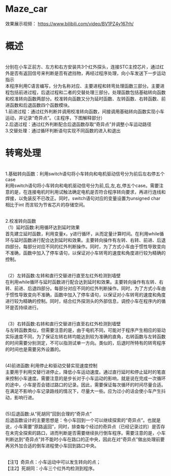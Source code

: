 # Maze_car
效果展示视频：
https://www.bilibili.com/video/BV1PZ4y167rh/
<Br/>
# 概述
<Br/>分别在小车正前方、左方和右方安装共3个红外探头，连接STC主控芯片，通过红外是否有返回信号来判断是否有遮挡物，再经过程序处理，向小车发送下一步运动指示
<Br/>本程序利用C语言编写，分为名称对应、主要进程和转弯处理函数三部分。主要进程包括前进过程，后退过程和二者的交替处理三部分。处理函数包括基础转向函数和校准转向函数两部分。校准转向函数又分为延时函数、左转函数、右转函数、前进函数和后退函数四个函数模块。
<Br/>1.前进过程：通过红外判断并调用校准转向函数，间接调用基础转向函数实现小车运动，并记录“奇异点”。（主程序，下图解释部分）
<Br/>2.后退过程：通过红外判断配合后退函数存取“奇异点”并调整小车运动路径
<Br/>3.交替处理：通过循环判断语句实现不同函数的进入和退出
<Br/>
# 转弯处理
<Br/>1.基础转向函数：利用switch语句将小车转向和电机驱动信号分为前后左右停五个case
<Br/>利用switch语句将小车转向和电机驱动信号分为前,后,左,右,停五个case。需要注意的是，在连接电机时利用试触法确定电机是否符合程序转向要求，再进行连线和焊接，以免装反不已改正。同时，switch语句对应的变量设置为unsigned char 相比于int 而言较为节省芯片的存储空间。

<Br/>2.校准转向函数
<Br/>（1）延时函数:利用循环达到延时效果
<Br/>首先建立延时函数，利用变量x，y进行循环，从而定量计算时间。在利用while循环与延时函数进行配合达到延时和效果。主要转向操作有左转、右转、前进、后退四部分。每部分对应不同的红外判断操作。同时，为了方式小车由于惯性导致变向不准确，函数中加入了停车语句，以保证对小车转弯的速度和角度进行较为精确的控制。

<Br/>（2）左转函数:左转和直行交替进行直至左红外检测到墙壁
<Br/>在利用while循环与延时函数进行配合达到延时和效果。主要转向操作有左转、右转、前进、后退四部分。每部分对应不同的红外判断操作。同时，为了方式小车由于惯性导致变向不准确，函数中加入了停车语句，以保证对小车转弯的速度和角度进行较为精确的控制。同时，结合红外探测头的外部信息，调控小车在程序内的循环是否持续进行。

<Br/>（3）右转函数:右转和直行交替进行直至右红外检测到墙壁
<Br/>与左转函数类似，但需要注意的是，由于电机不同，可能对于程序产生相应的驱动实际速度不同，为了保证左转右转均能达到较为准确的直角，右转函数与左转函数的时间需要分别测定，不可以指测试单一方向。类似的，后退时所特有的转弯程序的时间也是需要另外设置的。

<Br/>(4)前进函数:利用停止和驱动交替实现速度控制
<Br/>主要用于利用交替行进停止，降低小车运动速度。通过直行延时和停止延时的笔直来控制小车速度。需要注意的是步长对于小车运动的影响，就是说在完成一次循环的途中，小车是否会错过路口的记录。因此，需要保证每次循环的时间尽量合适。在满足不影响小车记录路线的情况下，尽量大一些。应为过小的话会使小车产生抖动，影响行进。

<Br/>(5)后退函数:从“死胡同”回到合理的“奇异点”
<Br/>后退函数设计的主要思想是：令小车回到一个可以继续探索的“奇异点”。也就是说，小车需要“原路返回”，同时，排查每个经过的奇异点（已经记录过的）是否存在未完全探索的路口，进而判断是否需要继续执行倒车程序。需要注意的是，小车判断达到“奇异点”并不能时小车在路口的正中央，因此在对“奇异点”做出处理前要再另外加合适的倒车进程使小车回到路口中央。

<Br/>【注1】奇异点：小车运动中可以发生转向的点；
<Br/>【注2】死胡同：小车三个红外均检测到程序。
